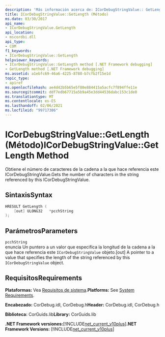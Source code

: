 ```yaml
---
description: 'Más información acerca de: ICorDebugStringValue:: GetLength (método)'
title: ICorDebugStringValue::GetLength (Método)
ms.date: 03/30/2017
api_name:
- ICorDebugStringValue.GetLength
api_location:
- mscordbi.dll
api_type:
- COM
f1_keywords:
- ICorDebugStringValue::GetLength
helpviewer_keywords:
- ICorDebugStringValue::GetLength method [.NET Framework debugging]
- GetLength method [.NET Framework debugging]
ms.assetid: a1ebfc69-46a6-4225-8788-b7cfb2f15e1d
topic_type:
- apiref
ms.openlocfilehash: ae4d42b5b65e5f80e884415a5acfc7f894ffe11e
ms.sourcegitcommit: ddf7edb67715a5b9a45e3dd44536dabc153c1de0
ms.translationtype: MT
ms.contentlocale: es-ES
ms.lasthandoff: 02/06/2021
ms.locfileid: "99717386"
---
```

# <a name="icordebugstringvaluegetlength-method"></a><span data-ttu-id="b45cb-103">ICorDebugStringValue::GetLength (Método)</span><span class="sxs-lookup"><span data-stu-id="b45cb-103">ICorDebugStringValue::GetLength Method</span></span>

<span data-ttu-id="b45cb-104">Obtiene el número de caracteres de la cadena a la que hace referencia este ICorDebugStringValue.</span><span class="sxs-lookup"><span data-stu-id="b45cb-104">Gets the number of characters in the string referenced by this ICorDebugStringValue.</span></span>  
  
## <a name="syntax"></a><span data-ttu-id="b45cb-105">Sintaxis</span><span class="sxs-lookup"><span data-stu-id="b45cb-105">Syntax</span></span>  
  
```cpp  
HRESULT GetLength (  
    [out] ULONG32   *pcchString  
);  
```  
  
## <a name="parameters"></a><span data-ttu-id="b45cb-106">Parámetros</span><span class="sxs-lookup"><span data-stu-id="b45cb-106">Parameters</span></span>  

 `pcchString`  
 <span data-ttu-id="b45cb-107">enuncia Un puntero a un valor que especifica la longitud de la cadena a la que hace referencia este `ICorDebugStringValue` objeto.</span><span class="sxs-lookup"><span data-stu-id="b45cb-107">[out] A pointer to a value that specifies the length of the string referenced by this `ICorDebugStringValue` object.</span></span>  
  
## <a name="requirements"></a><span data-ttu-id="b45cb-108">Requisitos</span><span class="sxs-lookup"><span data-stu-id="b45cb-108">Requirements</span></span>  

 <span data-ttu-id="b45cb-109">**Plataformas:** Vea [Requisitos de sistema](../../get-started/system-requirements.md).</span><span class="sxs-lookup"><span data-stu-id="b45cb-109">**Platforms:** See [System Requirements](../../get-started/system-requirements.md).</span></span>  
  
 <span data-ttu-id="b45cb-110">**Encabezado:** CorDebug.idl, CorDebug.h</span><span class="sxs-lookup"><span data-stu-id="b45cb-110">**Header:** CorDebug.idl, CorDebug.h</span></span>  
  
 <span data-ttu-id="b45cb-111">**Biblioteca:** CorGuids.lib</span><span class="sxs-lookup"><span data-stu-id="b45cb-111">**Library:** CorGuids.lib</span></span>  
  
 <span data-ttu-id="b45cb-112">**.NET Framework versiones:**[!INCLUDE[net_current_v10plus](../../../../includes/net-current-v10plus-md.md)]</span><span class="sxs-lookup"><span data-stu-id="b45cb-112">**.NET Framework Versions:** [!INCLUDE[net_current_v10plus](../../../../includes/net-current-v10plus-md.md)]</span></span>

